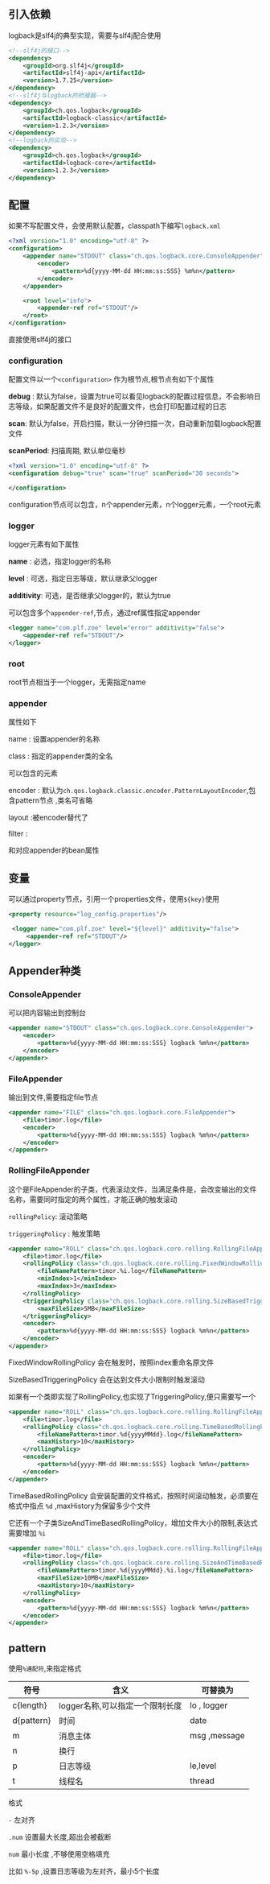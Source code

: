 ## 引入依赖

logback是slf4j的典型实现，需要与slf4j配合使用

```xml
<!--slf4j的接口-->
<dependency>
    <groupId>org.slf4j</groupId>
    <artifactId>slf4j-api</artifactId>
    <version>1.7.25</version>
</dependency>
<!--slf4j与logback的桥接器-->
<dependency>
    <groupId>ch.qos.logback</groupId>
    <artifactId>logback-classic</artifactId>
    <version>1.2.3</version>
</dependency>
<!--logback的实现-->
<dependency>
    <groupId>ch.qos.logback</groupId>
    <artifactId>logback-core</artifactId>
    <version>1.2.3</version>
</dependency>
```

## 配置

如果不写配置文件，会使用默认配置，classpath下编写`logback.xml`

```xml
<?xml version="1.0" encoding="utf-8" ?>
<configuration>
    <appender name="STDOUT" class="ch.qos.logback.core.ConsoleAppender">
        <encoder>
            <pattern>%d{yyyy-MM-dd HH:mm:ss:SSS} %m%n</pattern>
        </encoder>
    </appender>

    <root level="info">
        <appender-ref ref="STDOUT"/>
    </root>
</configuration>
```

直接使用slf4j的接口

### configuration

配置文件以一个`<configuration>` 作为根节点,根节点有如下个属性

**debug** : 默认为false，设置为true可以看见logback的配置过程信息，不会影响日志等级，如果配置文件不是良好的配置文件，也会打印配置过程的日志

**scan**: 默认为false，开启扫描，默认一分钟扫描一次，自动重新加载logback配置文件

**scanPeriod**: 扫描周期, 默认单位毫秒

```xml
<?xml version="1.0" encoding="utf-8" ?>
<configuration debug="true" scan="true" scanPeriod="30 seconds">

</configuration>
```

configuration节点可以包含，n个appender元素，n个logger元素，一个root元素



### logger

logger元素有如下属性

**name** : 必选，指定logger的名称

**level** : 可选，指定日志等级，默认继承父logger

**additivity**: 可选，是否继承父logger的，默认为true

可以包含多个`appender-ref`,节点，通过ref属性指定appender

```xml
<logger name="com.plf.zoe" level="error" additivity="false">
    <appender-ref ref="STDOUT"/>
</logger>
```

### root

root节点相当于一个logger，无需指定name

### appender

属性如下

name : 设置appender的名称

class : 指定的appender类的全名

可以包含的元素

encoder : 默认为`ch.qos.logback.classic.encoder.PatternLayoutEncoder`,包含pattern节点 ,类名可省略

layout :被encoder替代了

filter :

和对应appender的bean属性 

## 变量

可以通过property节点，引用一个properties文件，使用`${key}`使用

```xml
<property resource="log_config.properties"/>

 <logger name="com.plf.zoe" level="${level}" additivity="false">
     <appender-ref ref="STDOUT"/>
</logger>
```

## Appender种类

### ConsoleAppender

可以把内容输出到控制台

```xml
<appender name="STDOUT" class="ch.qos.logback.core.ConsoleAppender">
    <encoder>
        <pattern>%d{yyyy-MM-dd HH:mm:ss:SSS} logback %m%n</pattern>
    </encoder>
</appender>
```

### FileAppender

输出到文件,需要指定file节点

```xml
<appender name="FILE" class="ch.qos.logback.core.FileAppender">
    <file>timor.log</file>
    <encoder>
        <pattern>%d{yyyy-MM-dd HH:mm:ss:SSS} logback %m%n</pattern>
    </encoder>
</appender>
```

### RollingFileAppender

这个是FileAppender的子类，代表滚动文件，当满足条件是，会改变输出的文件名称，需要同时指定的两个属性，才能正确的触发滚动

`rollingPolicy`:  滚动策略

`triggeringPolicy` : 触发策略 

```xml
<appender name="ROLL" class="ch.qos.logback.core.rolling.RollingFileAppender">
    <file>timor.log</file>
    <rollingPolicy class="ch.qos.logback.core.rolling.FixedWindowRollingPolicy">
        <fileNamePattern>timor.%i.log</fileNamePattern>
        <minIndex>1</minIndex>
        <maxIndex>3</maxIndex>
    </rollingPolicy>
    <triggeringPolicy class="ch.qos.logback.core.rolling.SizeBasedTriggeringPolicy">
        <maxFileSize>5MB</maxFileSize>
    </triggeringPolicy>
    <encoder>
        <pattern>%d{yyyy-MM-dd HH:mm:ss:SSS} logback %m%n</pattern>
    </encoder>
</appender>
```

FixedWindowRollingPolicy 会在触发时，按照index重命名原文件

SizeBasedTriggeringPolicy 会在达到文件大小限制时触发滚动

如果有一个类即实现了RollingPolicy,也实现了TriggeringPolicy,便只需要写一个

```xml
<appender name="ROLL" class="ch.qos.logback.core.rolling.RollingFileAppender">
    <file>timor.log</file>
    <rollingPolicy class="ch.qos.logback.core.rolling.TimeBasedRollingPolicy">
        <fileNamePattern>timor.%d{yyyyMMdd}.log</fileNamePattern>
        <maxHistory>10</maxHistory>
    </rollingPolicy>
    <encoder>
        <pattern>%d{yyyy-MM-dd HH:mm:ss:SSS} logback %m%n</pattern>
    </encoder>
</appender>
```

TimeBasedRollingPolicy 会安装配置的文件格式，按照时间滚动触发，必须要在格式中指点 `%d` ,maxHistory为保留多少个文件

它还有一个子类SizeAndTimeBasedRollingPolicy，增加文件大小的限制,表达式需要增加 `%i `

```xml
<appender name="ROLL" class="ch.qos.logback.core.rolling.RollingFileAppender">
    <file>timor.log</file>
    <rollingPolicy class="ch.qos.logback.core.rolling.SizeAndTimeBasedRollingPolicy">
        <fileNamePattern>timor.%d{yyyyMMdd}.%i.log</fileNamePattern>
        <maxFileSize>10MB</maxFileSize>
        <maxHistory>10</maxHistory>
    </rollingPolicy>
    <encoder>
        <pattern>%d{yyyy-MM-dd HH:mm:ss:SSS} logback %m%n</pattern>
    </encoder>
</appender>
```

## pattern

使用`%通配符`,来指定格式

| 符号       | 含义                            | 可替换为     |
| ---------- | ------------------------------- | ------------ |
| c{length}  | logger名称,可以指定一个限制长度 | lo , logger  |
| d{pattern} | 时间                            | date         |
| m          | 消息主体                        | msg ,message |
| n          | 换行                            |              |
| p          | 日志等级                        | le,level     |
| t          | 线程名                          | thread       |

格式

`-` 左对齐

`.num` 设置最大长度,超出会被截断

`num` 最小长度 ,不够使用空格填充

比如 `%-5p` ,设置日志等级为左对齐，最小5个长度